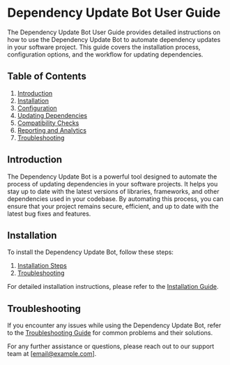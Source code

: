 # Dependency Update Bot User Guide

The Dependency Update Bot User Guide provides detailed instructions on how to use the Dependency Update Bot to automate dependency updates in your software project. This guide covers the installation process, configuration options, and the workflow for updating dependencies.

## Table of Contents

1. [Introduction](#introduction)
2. [Installation](#installation)
3. [Configuration](#configuration)
4. [Updating Dependencies](#updating-dependencies)
5. [Compatibility Checks](#compatibility-checks)
6. [Reporting and Analytics](#reporting-and-analytics)
7. [Troubleshooting](#troubleshooting)

## Introduction

The Dependency Update Bot is a powerful tool designed to automate the process of updating dependencies in your software projects. It helps you stay up to date with the latest versions of libraries, frameworks, and other dependencies used in your codebase. By automating this process, you can ensure that your project remains secure, efficient, and up to date with the latest bug fixes and features.

## Installation

To install the Dependency Update Bot, follow these steps:

1. [Installation Steps](installation.md#installation-steps)
2. [Troubleshooting](installation.md#troubleshooting)

For detailed installation instructions, please refer to the [Installation Guide](installation.md).

## Troubleshooting

If you encounter any issues while using the Dependency Update Bot, refer to the [Troubleshooting Guide](troubleshooting.md) for common problems and their solutions.

For any further assistance or questions, please reach out to our support team at [email@example.com].

